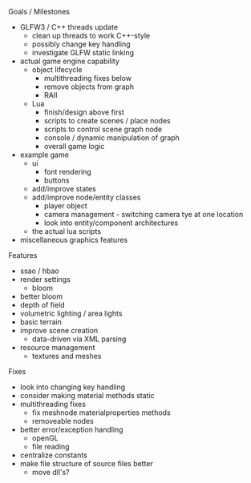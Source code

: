 Goals / Milestones

* GLFW3 / C++ threads update
	* clean up threads to work C++-style
	* possibly change key handling
	* investigate GLFW static linking
* actual game engine capability
	* object lifecycle
		* multithreading fixes below
		* remove objects from graph
		* RAII
	* Lua
		* finish/design above first
		* scripts to create scenes / place nodes
		* scripts to control scene graph node
		* console / dynamic manipulation of graph
		* overall game logic
* example game
	* ui
		* font rendering
		* buttons
	* add/improve states
	* add/improve node/entity classes
		* player object
		* camera management - switching camera tye at one location
		* look into entity/component architectures
	* the actual lua scripts
* miscellaneous graphics features


Features

* ssao / hbao
* render settings
	* bloom
* better bloom
* depth of field
* volumetric lighting / area lights
* basic terrain
* improve scene creation
	* data-driven via XML parsing
* resource management
	* textures and meshes


Fixes

* look into changing key handling
* consider making material methods static
* multithreading fixes
	* fix meshnode materialproperties methods
	* removeable nodes
* better error/exception handling
	* openGL
	* file reading
* centralize constants
* make file structure of source files better
	* move dll's?
